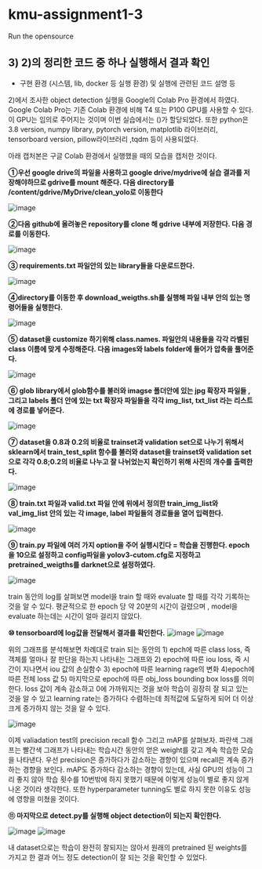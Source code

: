 # kmu-assignment1-3
Run the opensource

## 3)  2)의 정리한 코드 중 하나 실행해서 결과 확인
- 구현 환경 (시스템, lib, docker 등 실행 환경) 및 실행에 관련된 코드 설명 등

2)에서 조사한 object detection 실행을 Google의 Colab Pro 환경에서 하였다. Google Colab Pro는 기존 Colab 환경에 비해 T4 또는 P100 GPU를 사용할 수 있다. 이 GPU는 임의로 주어지는 것이며 이번 실습에서는 ()가 할당되었다. 또한 python은 3.8 version, numpy library, pytorch version, matplotlib 라이브러리, tensorboard version, pillow라이브러리 ,tqdm 등이 사용되었다.

아래 캡처본은 구글 Colab 환경에서 실행했을 때의 모습을 캡처한 것이다. 

**①우선 google drive의 파일을 사용하고 google drive/mydrive에 실습 결과를 저장해야하므로 gdrive를 mount 해준다. 다음 directory를 /content/gdrive/MyDrive/clean_yolo로 이동한다**

![image](https://user-images.githubusercontent.com/69920975/113879836-e46c0c00-97f5-11eb-9e10-6b5eac60a0dd.png)

**②다음 github에 올려놓은 repository를 clone 해 gdrive 내부에 저장한다. 다음 경로를 이동한다.**

![image](https://user-images.githubusercontent.com/69920975/113879861-eafa8380-97f5-11eb-8310-5de92eefcf99.png)

**③ requirements.txt 파일안의 있는 library들을 다운로드한다.**

![image](https://user-images.githubusercontent.com/69920975/113879901-f352be80-97f5-11eb-9c5b-d7dfcae0fb0f.png)

**④directory를 이동한 후 download_weigths.sh를 실행해 파일 내부 안의 있는 명령어들을 실행한다.**

![image](https://user-images.githubusercontent.com/69920975/113879940-f9e13600-97f5-11eb-9151-340f936e6316.png)

**⑤ dataset을 customize 하기위해 class.names. 파일안의 내용들을 각각 라벨된 class 이름에 맞게 수정해준다. 다음 images와 labels folder에 들어가 압축을 풀어준다.**

![image](https://user-images.githubusercontent.com/69920975/113879967-01084400-97f6-11eb-84d6-4e1c192f58bf.png)

**⑥ glob library에서 glob함수를 불러와 imagse 폴더안에 있는 jpg 확장자 파일들 ,그리고 labels 폴더 안에 있는 txt 확장자 파일들을 각각 img_list, txt_list 라는 리스트에 경로를 넣어준다.**

![image](https://user-images.githubusercontent.com/69920975/113880009-0cf40600-97f6-11eb-8275-4c3e3ff9854c.png)

**⑦ dataset을 0.8과 0.2의 비율로 trainset과 validation set으로 나누기 위해서 sklearn에서 train_test_split 함수를 불러와 dataset을 trainset와 validation set으로 각각 0.8;0.2의 비율로 나누고 잘 나뉘었는지 확인하기 위해 사진의 개수를 출력한다.**

![image](https://user-images.githubusercontent.com/69920975/113880112-27c67a80-97f6-11eb-8a3c-173cb9803fb4.png)

**⑧ train.txt 파일과 valid.txt 파일 안에 위에서 정의한 train_img_list와 val_img_list 안의 있는 각 image, label 파일들의 경로들을 열어 입력한다.**

![image](https://user-images.githubusercontent.com/69920975/113880148-30b74c00-97f6-11eb-913f-1be073bd817c.png)

**⑨ train.py 파일에 여러 가지 option을 주어 실행시킨다 = 학습을 진행한다.
epoch을 10으로 설정하고 config파일을 yolov3-cutom.cfg로 지정하고 pretrained_weigths를 
darknet으로 설정하였다.**

![image](https://user-images.githubusercontent.com/69920975/113880191-390f8700-97f6-11eb-9089-143a19aae1a1.png)

train 동안의 log를 살펴보면 model을 train 할 때와 evaluate 할 때를 각각 기록하는 것을 알 수 있다. 평균적으로 한 epoch 당 약 20분의 시간이 걸렸으며 , model을 evaluate 하는데는 시간이 얼마 걸리지 않았다.

**⑩ tensorboard에 log값을 전달해서 결과를 확인한다.**
![image](https://user-images.githubusercontent.com/69920975/113880235-46c50c80-97f6-11eb-8729-e26221306e94.png)
![image](https://user-images.githubusercontent.com/69920975/113880242-49276680-97f6-11eb-8e1a-bdb41be0a5a5.png)

 위의 그래프를 분석해보면 차례대로  train 되는 동안의 1) epch에 따른 class loss, 즉 객체를 얼마나 잘 판단을 하는지 나타내는 그래프와 2) epoch에 따른 iou loss, 즉 시간이 지나면서 iou 값의 손실함수 3) epoch에 따른 learning rage의 변화 4)epoch에 따른 전체 loss 값 5) 마지막으로 epoch에 따른 obj_loss bounding box loss를 의미한다. loss 값이 계속 감소하고 0에 가까워지는 것을 보아 학습이 굉장히 잘 되고 있는 것을 알 수 있고 learning rate는 증가하다 수렴하는데 최적값에 도달하게 되어 더 이상 크게 증가하지 않는 것을 알 수 있다.
 
 ![image](https://user-images.githubusercontent.com/69920975/113880266-4fb5de00-97f6-11eb-833e-2bb2f29cd46f.png)

이제 valiadation test의 precision recall 함수 그리고 mAP를 살펴보자. 파란색 그래프는 빨간색 그래프가 나타내는 학습시간 동안의 얻은 weight를 갖고 계속 학습한 모습을 나타낸다. 우선 precision은 증가하다가 감소하는 경향이 있으며 recall은 계속 증가하는 경향을 보인다. mAP도 증가하다 감소하는 경향이 있는데, 사실 GPU의 성능이 그리 좋지 않아 학습 횟수를 10번밖에 하지 못했기 때문에 이렇게 성능이 별로 좋지 않게 나온 것이라 생각한다. 또한 hyperparameter tunning도 별로 하지 못한 이유도 성능에 영향을 미쳤을 것이다. 

**⑪ 마지막으로 detect.py를 실행해 object detection이 되는지 확인한다.**

![image](https://user-images.githubusercontent.com/69920975/113880325-5ba1a000-97f6-11eb-914b-7f491f289589.png)
![image](https://user-images.githubusercontent.com/69920975/113880335-5e03fa00-97f6-11eb-919d-bae9a09d0d27.png)

 내 dataset으로는 학습이 완전히 잘되지는 않아서 원래의 pretrained 된 weights를 가지고 한 결과 어느 정도 detection이 잘 되는 것을 확인할 수 있었다.








